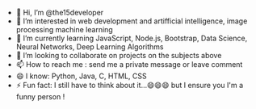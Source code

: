 - 👋 Hi, I’m @the15developer
- 👀 I’m interested in web development and artifficial intelligence, image processing machine learning
- 🌱 I’m currently learning JavaScript, Node.js, Bootstrap, Data Science, Neural Networks, Deep Learning Algorithms
- 💞️ I’m looking to collaborate on projects on the subjects above
- 📫 How to reach me : send me a private message or leave comment
- 😄 I know: Python, Java, C, HTML, CSS
- ⚡ Fun fact: I still have to think about it...😄😄😄 but I ensure you I'm a funny person !

<!---
the15developer/the15developer is a ✨ special ✨ repository because its `README.md` (this file) appears on your GitHub profile.
You can click the Preview link to take a look at your changes.
--->
